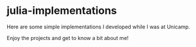 # julia-implementations

Here are some simple implementations I developed while I was at Unicamp.

Enjoy the projects and get to know a bit about me!
